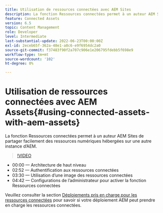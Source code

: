 ```yaml
---
title: Utilisation de ressources connectées avec AEM Sites
description: La fonction Ressources connectées permet à un auteur AEM Sites de partager facilement des ressources numériques hébergées sur une autre instance d’AEM.
feature: Connected Assets
version: 6.5
topic: Content Management
role: Developer
level: Intermediate
last-substantial-update: 2022-06-23T00:00:00Z
exl-id: 2eceb65f-362a-48e1-a8c6-e9f6954dc2a0
source-git-commit: f37483f90f2a707c906e1e206795fdebb5f698e9
workflow-type: tm+mt
source-wordcount: '102'
ht-degree: 0%

---
```


# Utilisation de ressources connectées avec AEM Assets{#using-connected-assets-with-aem-assets}

La fonction Ressources connectées permet à un auteur AEM Sites de partager facilement des ressources numériques hébergées sur une autre instance d’AEM.

>[!VIDEO](https://video.tv.adobe.com/v/26060?quality=12&learn=on)

* 00:00 — Architecture de haut niveau
* 02:52 — Authentification aux ressources connectées
* 03:30 — Utilisation d’une image des ressources connectées
* 04:42 — Configurations de l’administrateur pour activer la fonction Ressources connectées

Veuillez consulter la section [Déploiements pris en charge pour les ressources connectées](https://experienceleague.adobe.com/docs/experience-manager-65/assets/using/use-assets-across-connected-assets-instances.html#prerequisites) pour savoir si votre déploiement AEM peut prendre en charge les ressources connectées.
